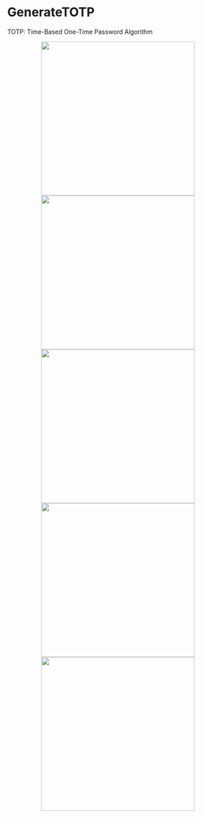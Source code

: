 # GenerateTOTP
TOTP: Time-Based One-Time Password Algorithm

<p align="center">
<img src="https://github.com/HALILKAYAA/GenerateTOTP/blob/main/Screenshot/app1.png" width="350">
<img src="https://github.com/HALILKAYAA/GenerateTOTP/blob/main/Screenshot/dark.png" width="350">
<img src="https://github.com/HALILKAYAA/GenerateTOTP/blob/main/Screenshot/dark2.png" width="350">
<img src="https://github.com/HALILKAYAA/GenerateTOTP/blob/main/Screenshot/add.png" width="350">
<img src="https://github.com/HALILKAYAA/GenerateTOTP/blob/main/Screenshot/delete.png" width="350">
</p>

